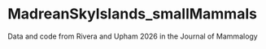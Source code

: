 # MadreanSkyIslands_smallMammals
Data and code from Rivera and Upham 2026 in the Journal of Mammalogy
